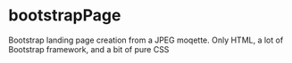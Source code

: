 # bootstrapPage
Bootstrap landing page creation from a JPEG moqette. Only HTML, a lot of Bootstrap framework, and a bit of pure CSS
